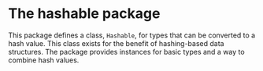 The hashable package
====================

This package defines a class, `Hashable`, for types that can be
converted to a hash value.  This class exists for the benefit of
hashing-based data structures.  The package provides instances for
basic types and a way to combine hash values.
